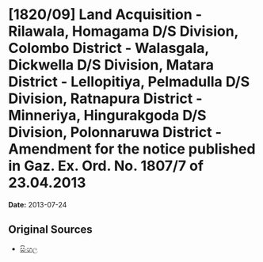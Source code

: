# [1820/09] Land Acquisition - Rilawala, Homagama D/S Division, Colombo District - Walasgala, Dickwella D/S Division, Matara District - Lellopitiya, Pelmadulla D/S Division, Ratnapura District - Minneriya, Hingurakgoda D/S Division, Polonnaruwa District - Amendment for the notice published in Gaz. Ex. Ord. No. 1807/7 of 23.04.2013

**Date:** 2013-07-24

## Original Sources

- [සිංහල](https://documents.gov.lk/view/extra-gazettes/2013/7/1820-09_S.pdf)
